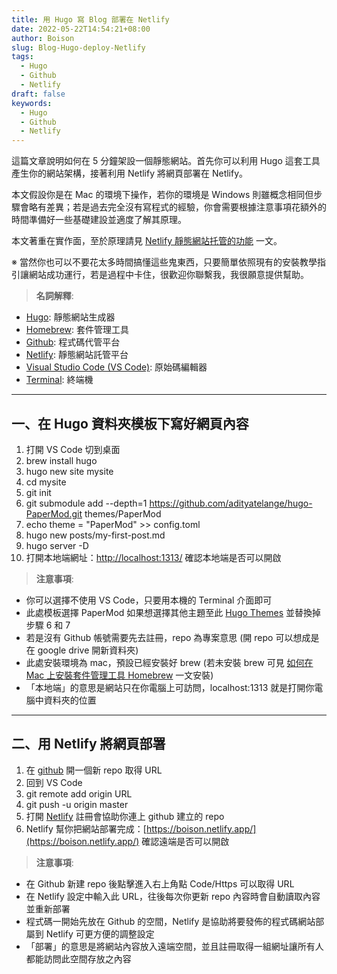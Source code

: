 ```yaml
---
title: 用 Hugo 寫 Blog 部署在 Netlify
date: 2022-05-22T14:54:21+08:00
author: Boison
slug: Blog-Hugo-deploy-Netlify
tags:
  - Hugo
  - Github
  - Netlify
draft: false
keywords:
  - Hugo
  - Github
  - Netlify
---
```


這篇文章說明如何在 5 分鐘架設一個靜態網站。首先你可以利用 Hugo 這套工具產生你的網站架構，接著利用 Netlify 將網頁部署在 Netlify。

本文假設你是在 Mac 的環境下操作，若你的環境是 Windows 則雖概念相同但步驟會略有差異；若是過去完全沒有寫程式的經驗，你會需要根據注意事項花額外的時間準備好一些基礎建設並適度了解其原理。

本文著重在實作面，至於原理請見 [Netlify 靜態網站托管的功能](https://boison.tw/2022/07/netlify-101/) 一文。

※ 當然你也可以不要花太多時間搞懂這些鬼東西，只要簡單依照現有的安裝教學指引讓網站成功運行，若是過程中卡住，很歡迎你聯繫我，我很願意提供幫助。

> **名詞解釋**:

- [Hugo](https://gohugo.io/): 靜態網站生成器
- [Homebrew](https://brew.sh/index_zh-tw): 套件管理工具
- [Github](https://github.com/): 程式碼代管平台
- [Netlify](https://www.netlify.com/): 靜態網站託管平台
- [Visual Studio Code (VS Code)](https://code.visualstudio.com/): 原始碼編輯器
- [Terminal](https://zh.wikipedia.org/zh-tw/%E7%B5%82%E7%AB%AF): 終端機

---

## 一、在 Hugo 資料夾模板下寫好網頁內容

1. 打開 VS Code 切到桌面
2. brew install hugo
3. hugo new site mysite
4. cd mysite
5. git init
6. git submodule add --depth=1 https://github.com/adityatelange/hugo-PaperMod.git themes/PaperMod
7. echo theme = \"PaperMod\" >> config.toml
8. hugo new posts/my-first-post.md
9. hugo server -D
10. 打開本地端網址：[http://localhost:1313/](http://localhost:1313/) 確認本地端是否可以開啟

> **注意事項**:

- 你可以選擇不使用 VS Code，只要用本機的 Terminal 介面即可
- 此處模板選擇 PaperMod 如果想選擇其他主題至此 [Hugo Themes](https://themes.gohugo.io/) 並替換掉步驟 6 和 7
- 若是沒有 Github 帳號需要先去註冊，repo 為專案意思 (開 repo 可以想成是在 google drive 開新資料夾)
- 此處安裝環境為 mac，預設已經安裝好 brew (若未安裝 brew 可見 [如何在 Mac 上安裝套件管理工具 Homebrew](https://redox-ccy.medium.com/%E7%AD%86%E8%A8%98-%E5%A6%82%E4%BD%95%E5%9C%A8mac%E4%B8%8A%E5%AE%89%E8%A3%9Dhomebrew-87f127c6ebcf) 一文安裝)
- 「本地端」的意思是網站只在你電腦上可訪問，localhost:1313 就是打開你電腦中資料夾的位置

---

## 二、用 Netlify 將網頁部署

1. 在 [github](https://github.com/) 開一個新 repo 取得 URL
2. 回到 VS Code
3. git remote add origin URL
4. git push -u origin master
5. 打開 [Netlify](https://www.netlify.com/) 註冊會協助你連上 github 建立的 repo
6. Netlify 幫你把網站部署完成：[https://boison.netlify.app/](https://boison.netlify.app/) 確認遠端是否可以開啟

> **注意事項**:

- 在 Github 新建 repo 後點擊進入右上角點 Code/Https 可以取得 URL
- 在 Netlify 設定中輸入此 URL，往後每次你更新 repo 內容時會自動讀取內容並重新部署
- 程式碼一開始先放在 Github 的空間，Netlify 是協助將要發佈的程式碼網站部屬到 Netlify 可更方便的調整設定
- 「部署」的意思是將網站內容放入遠端空間，並且註冊取得一組網址讓所有人都能訪問此空間存放之內容
